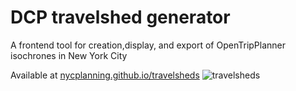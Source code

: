# DCP travelshed generator
A frontend tool for creation,display, and export of OpenTripPlanner isochrones in New York City

Available at [nycplanning.github.io/travelsheds]('https://nycplanning.github.io/travelsheds')
![travelsheds](https://cloud.githubusercontent.com/assets/1833820/18559076/aa916a9e-7b43-11e6-9a3a-3177f2aeafcf.png)
